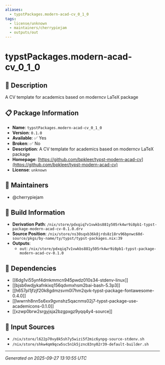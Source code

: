 ```yaml
---
aliases:
  - typstPackages.modern-acad-cv_0_1_0
tags:
  - license/unknown
  - maintainers/cherrypiejam
  - outputs/out
---
```


# typstPackages.modern-acad-cv_0_1_0

## 📝 Description

A CV template for academics based on moderncv LaTeX package

## 📋 Package Information

- **Name**: `typstPackages.modern-acad-cv_0_1_0`
- **Version**: `0.1.0`
- **Available**: ✅ Yes
- **Broken**: ✅ No
- **Description**: A CV template for academics based on moderncv LaTeX package
- **Homepage**: [https://github.com/bpkleer/typst-modern-acad-cv](https://github.com/bpkleer/typst-modern-acad-cv)
- **License**: `unknown`
## 👥 Maintainers

- @cherrypiejam


## 🔧 Build Information

- **Derivation Path**: `/nix/store/pdxqiq7v1vwkbs881y505rk4wr9i0pb1-typst-package-modern-acad-cv-0.1.0.drv`
- **Source Position**: `/nix/store/ns30sqxb36k8jrds8z18rv96bpnwc60d-source/pkgs/by-name/ty/typst/typst-packages.nix:39`
- **Outputs**:
  - `out`:  `/nix/store/pdxqiq7v1vwkbs881y505rk4wr9i0pb1-typst-package-modern-acad-cv-0.1.0`

## 🔗 Dependencies

- [[6dg1vi55ynf4dmkmmcn945pwdz010s34-stdenv-linux]]
- [[bjsb6wdjykafnkixq156qdvmxhsm2bai-bash-5.3p3]]
- [[h657pl1jfzjf20k8gdmzsvm0l7hm2qvk-typst-package-fontawesome-0.4.0]]
- [[lwwrnh8nn5s6xx9gvnshz5qacnms02j7-typst-package-use-academicons-0.1.0]]
- [[xzwp0brw2srgyjsja2bzgpxgz9yqq4y4-source]]

## 📁 Input Sources

- `/nix/store/l622p70vy8k5sh7y5wizi5f2mic6ynpg-source-stdenv.sh`
- `/nix/store/shkw4qm9qcw5sc5n1k5jznc83ny02r39-default-builder.sh`

---
*Generated on 2025-09-27 13:10:55 UTC*
